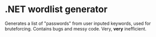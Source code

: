 # .NET wordlist generator
Generates a list of "passwords" from user inputed keywords, used for bruteforcing. Contains bugs and messy code.
Very, **very** inefficient.
